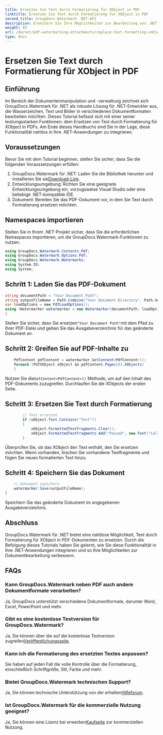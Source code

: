 ```yaml
---
title: Ersetzen Sie Text durch Formatierung für XObject in PDF
linktitle: Ersetzen Sie Text durch Formatierung für XObject in PDF
second_title: GroupDocs.Watermark .NET-API
description: Erweitern Sie Ihre Möglichkeiten zur Bearbeitung von .NET-Dokumenten mit GroupDocs für .NET. Erfahren Sie, wie Sie Text mühelos durch Formatierungen in PDFs ersetzen.
weight: 45
url: /de/net/pdf-watermarking-attachments/replace-text-formatting-xobject-pdf/
type: docs
---
```

# Ersetzen Sie Text durch Formatierung für XObject in PDF

## Einführung
Im Bereich der Dokumentenmanipulation und -verwaltung zeichnet sich GroupDocs.Watermark für .NET als robuste Lösung für .NET-Entwickler aus, die Wasserzeichen, Text und Bilder in verschiedenen Dokumentformaten bearbeiten möchten. Dieses Tutorial befasst sich mit einer seiner leistungsstarken Funktionen: dem Ersetzen von Text durch Formatierung für XObject in PDFs. Am Ende dieses Handbuchs sind Sie in der Lage, diese Funktionalität nahtlos in Ihre .NET-Anwendungen zu integrieren.
## Voraussetzungen
Bevor Sie mit dem Tutorial beginnen, stellen Sie sicher, dass Sie die folgenden Voraussetzungen erfüllen:
1.  GroupDocs.Watermark für .NET: Laden Sie die Bibliothek herunter und installieren Sie sie[Download-Link](https://releases.groupdocs.com/Watermark/net/).
2. Entwicklungsumgebung: Richten Sie eine geeignete Entwicklungsumgebung ein, vorzugsweise Visual Studio oder eine beliebige .NET-kompatible IDE.
3. Dokument: Bereiten Sie das PDF-Dokument vor, in dem Sie Text durch Formatierung ersetzen möchten.

## Namespaces importieren
Stellen Sie in Ihrem .NET-Projekt sicher, dass Sie die erforderlichen Namespaces importieren, um die GroupDocs.Watermark-Funktionen zu nutzen:
```csharp
using GroupDocs.Watermark.Contents.Pdf;
using GroupDocs.Watermark.Options.Pdf;
using GroupDocs.Watermark.Watermarks;
using System.IO;
using System;
```
## Schritt 1: Laden Sie das PDF-Dokument
```csharp
string documentPath = "Your Document Path";
string outputFileName = Path.Combine("Your Document Directory", Path.GetFileName(documentPath));
var loadOptions = new PdfLoadOptions();
using (Watermarker watermarker = new Watermarker(documentPath, loadOptions))
{
```
 Stellen Sie sicher, dass Sie ersetzen`"Your Document Path"`mit dem Pfad zu Ihrer PDF-Datei und geben Sie das Ausgabeverzeichnis für das geänderte Dokument an.
## Schritt 2: Greifen Sie auf PDF-Inhalte zu
```csharp
    PdfContent pdfContent = watermarker.GetContent<PdfContent>();
    foreach (PdfXObject xObject in pdfContent.Pages[0].XObjects)
    {
```
 Nutzen Sie die`GetContent<PdfContent>()` Methode, um auf den Inhalt des PDF-Dokuments zuzugreifen. Durchlaufen Sie die XObjects der ersten Seite.
## Schritt 3: Ersetzen Sie Text durch Formatierung
```csharp
        // Text ersetzen
        if (xObject.Text.Contains("Test"))
        {
            xObject.FormattedTextFragments.Clear();
            xObject.FormattedTextFragments.Add("Passed", new Font("Calibri", 19, FontStyle.Bold), Color.Red, Color.Aqua);
        }
```
Überprüfen Sie, ob das XObject den Text enthält, den Sie ersetzen möchten. Wenn vorhanden, löschen Sie vorhandene Textfragmente und fügen Sie neuen formatierten Text hinzu.
## Schritt 4: Speichern Sie das Dokument
```csharp
    // Dokument speichern
    watermarker.Save(outputFileName);
}
```
Speichern Sie das geänderte Dokument im angegebenen Ausgabeverzeichnis.

## Abschluss
GroupDocs.Watermark für .NET bietet eine nahtlose Möglichkeit, Text durch Formatierung für XObject in PDF-Dokumenten zu ersetzen. Durch die Befolgung dieses Tutorials haben Sie gelernt, wie Sie diese Funktionalität in Ihre .NET-Anwendungen integrieren und so Ihre Möglichkeiten zur Dokumentbearbeitung verbessern.
## FAQs
### Kann GroupDocs.Watermark neben PDF auch andere Dokumentformate verarbeiten?
Ja, GroupDocs unterstützt verschiedene Dokumentformate, darunter Word, Excel, PowerPoint und mehr.
### Gibt es eine kostenlose Testversion für GroupDocs.Watermark?
 Ja, Sie können über die auf die kostenlose Testversion zugreifen[Veröffentlichungsseite](https://releases.groupdocs.com/).
### Kann ich die Formatierung des ersetzten Textes anpassen?
Sie haben auf jeden Fall die volle Kontrolle über die Formatierung, einschließlich Schriftgröße, Stil, Farbe und mehr.
### Bietet GroupDocs.Watermark technischen Support?
 Ja, Sie können technische Unterstützung von der erhalten[Hilfeforum](https://forum.groupdocs.com/c/watermark/19).
### Ist GroupDocs.Watermark für die kommerzielle Nutzung geeignet?
 Ja, Sie können eine Lizenz bei erwerben[Kaufseite](https://purchase.groupdocs.com/buy) zur kommerziellen Nutzung.